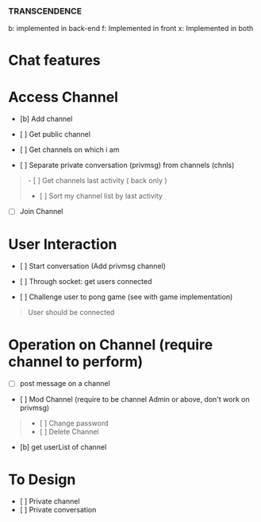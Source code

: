 ### TRANSCENDENCE

b: implemented in back-end
f: Implemented in front
x: Implemented in both

# Chat features

# Access Channel
- [b] Add channel


- [ ] Get public channel
- [ ] Get channels on which i am

- [ ] Separate private conversation (privmsg) from channels (chnls)
> - [ ]	Get channels last activity ( back only )
> - [ ] Sort my channel list by last activity

- [ ] Join Channel



# User Interaction
- [ ] Start conversation (Add privmsg channel)

- [ ] Through socket: get users connected

- [ ] Challenge user to pong game (see with game implementation)
>	User should be connected


# Operation on Channel (require channel to perform)
- [ ] post message on a channel

- [ ] Mod Channel (require to be channel Admin or above, don't work on privmsg)
> - [ ] Change password
> - [ ] Delete Channel

- [b] get userList of channel


# To Design
- [ ] Private channel
- [ ] Private conversation

